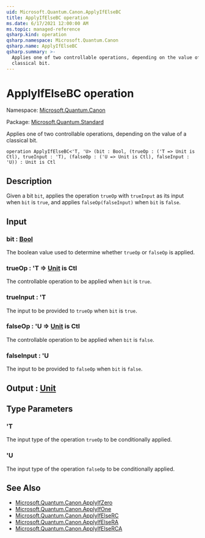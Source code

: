 ```yaml
---
uid: Microsoft.Quantum.Canon.ApplyIfElseBC
title: ApplyIfElseBC operation
ms.date: 6/17/2021 12:00:00 AM
ms.topic: managed-reference
qsharp.kind: operation
qsharp.namespace: Microsoft.Quantum.Canon
qsharp.name: ApplyIfElseBC
qsharp.summary: >-
  Applies one of two controllable operations, depending on the value of a
  classical bit.
---
```


# ApplyIfElseBC operation

Namespace: [Microsoft.Quantum.Canon](xref:Microsoft.Quantum.Canon)

Package: [Microsoft.Quantum.Standard](https://nuget.org/packages/Microsoft.Quantum.Standard)


Applies one of two controllable operations, depending on the value of aclassical bit.

```qsharp
operation ApplyIfElseBC<'T, 'U> (bit : Bool, (trueOp : ('T => Unit is Ctl), trueInput : 'T), (falseOp : ('U => Unit is Ctl), falseInput : 'U)) : Unit is Ctl
```


## Description

Given a bit `bit`, applies the operation `trueOp` with `trueInput` asits input when `bit` is `true`, and applies `falseOp(falseInput)`when `bit` is `false`.

## Input

### bit : [Bool](xref:microsoft.quantum.qsharp.valueliterals#bool-literals)

The boolean value used to determine whether `trueOp` or `falseOp` isapplied.


### trueOp : 'T => [Unit](xref:microsoft.quantum.qsharp.valueliterals#unit-literal)  is Ctl

The controllable operation to be applied when `bit` is `true`.


### trueInput : 'T

The input to be provided to `trueOp` when `bit` is `true`.


### falseOp : 'U => [Unit](xref:microsoft.quantum.qsharp.valueliterals#unit-literal)  is Ctl

The controllable operation to be applied when `bit` is `false`.


### falseInput : 'U

The input to be provided to `falseOp` when `bit` is `false`.



## Output : [Unit](xref:microsoft.quantum.qsharp.valueliterals#unit-literal)



## Type Parameters

### 'T

The input type of the operation `trueOp` to be conditionally applied.
### 'U

The input type of the operation `falseOp` to be conditionally applied.

## See Also

- [Microsoft.Quantum.Canon.ApplyIfZero](xref:Microsoft.Quantum.Canon.ApplyIfZero)
- [Microsoft.Quantum.Canon.ApplyIfOne](xref:Microsoft.Quantum.Canon.ApplyIfOne)
- [Microsoft.Quantum.Canon.ApplyIfElseRC](xref:Microsoft.Quantum.Canon.ApplyIfElseRC)
- [Microsoft.Quantum.Canon.ApplyIfElseRA](xref:Microsoft.Quantum.Canon.ApplyIfElseRA)
- [Microsoft.Quantum.Canon.ApplyIfElseRCA](xref:Microsoft.Quantum.Canon.ApplyIfElseRCA)